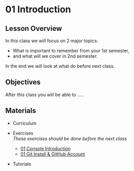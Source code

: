 
01 Introduction
===============
## Lesson Overview ##
In this class we will focus on 2 major topics:    
* What is important to remember from your 1st semester, 
* and what will we cover in 2nd semester.    

In the end we will look at what do before next class.  

## Objectives ##
After this class you will be able to ..... 
 

## Materials ##
* Curriculum

* Exercises   
_These exercises should be done before the next class_
  * [01 Console Introduction](https://docs.google.com/document/d/1sLW_QYikQfAa5ijx7wuqtFaTZ80Ho9Q34tHCbNuFpTI/pub)
  * [01 Git Install & GitHub Account](https://docs.google.com/document/d/1wzbt_mnjb49T07346TfcOuKAAHPcX1whzGCAdsEG7WU/pub)

* Tutorials